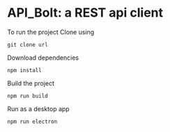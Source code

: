 # API_Bolt: a REST api client

To run the project
Clone using
```
git clone url
```
Download dependencies
```
npm install
```
Build the project
```
npm run build
```
Run as a desktop app
```
npm run electron
```